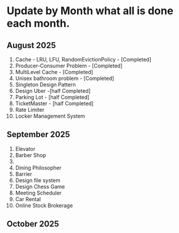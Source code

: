 
# Update by Month what all is done each month. 

## August 2025 
1. Cache - LRU, LFU, RandomEvictionPolicy - [Completed]
2. Producer-Consumer Problem - [Completed]
3. MultiLevel Cache - [Completed]
4. Unisex bathroom problem - [Completed]
5. Singleton Design Pattern 
6. Design Uber -[half Completed]
7. Parking Lot - [half Completed]
8. TicketMaster - [half Completed]
9. Rate Limiter 
10. Locker Management System


## September 2025

1. Elevator 
2. Barber Shop 
3. 
4. Dining Philosopher
5. Barrier 
6. Design file system 
7. Design Chess Game 
8. Meeting Scheduler 
9. Car Rental 
10. Online Stock Brokerage


## October 2025


